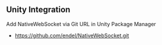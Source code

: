 ## Unity Integration
Add NativeWebSocket via Git URL in Unity Package Manager
+ https://github.com/endel/NativeWebSocket.git

